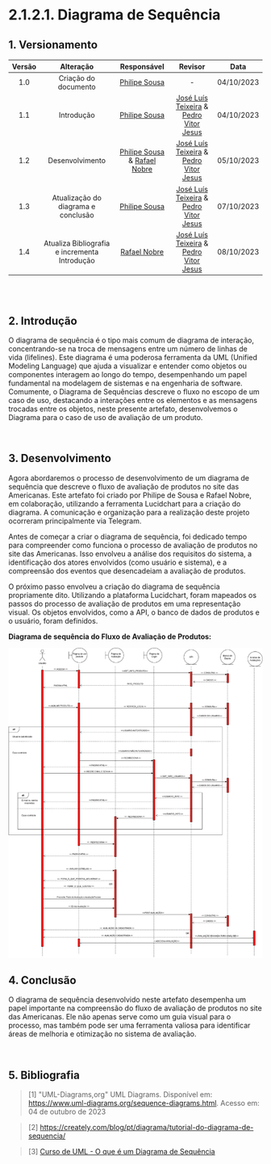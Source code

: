 # 2.1.2.1. Diagrama de Sequência



## 1. Versionamento



| Versão |           Alteração           |  Responsável   |   Revisor    | Data |
| :----: | :-------------------------------------------------: | :----------------: | :----------------: | :---: |
| 1.0  | Criação do documento  | [Philipe Sousa](https://github.com/PhilipeSousa) | - | 04/10/2023 |
| 1.1  | Introdução  | [Philipe Sousa](https://github.com/PhilipeSousa) |  [José Luís Teixeira](https://github.com/joseluis-rt) & [Pedro Vitor Jesus](https://github.com/Peedrooo)  | 04/10/2023 |
| 1.2  | Desenvolvimento | [Philipe Sousa](https://github.com/PhilipeSousa) & [Rafael Nobre](https://github.com/RafaelN0bre) | [José Luís Teixeira](https://github.com/joseluis-rt) & [Pedro Vitor Jesus](https://github.com/Peedrooo)  | 05/10/2023 |
| 1.3  | Atualização do diagrama e conclusão | [Philipe Sousa](https://github.com/PhilipeSousa) | [José Luís Teixeira](https://github.com/joseluis-rt) & [Pedro Vitor Jesus](https://github.com/Peedrooo) | 07/10/2023 |
| 1.4  | Atualiza Bibliografia e incrementa Introdução | [Rafael Nobre](https://github.com/RafaelN0bre) | [José Luís Teixeira](https://github.com/joseluis-rt) & [Pedro Vitor Jesus](https://github.com/Peedrooo) | 08/10/2023 |

<br/>

<br/>


## 2. Introdução

O diagrama de sequência é o tipo mais comum de diagrama de interação, concentrando-se na troca de mensagens entre um número de linhas de vida (lifelines). Este diagrama é uma poderosa ferramenta da UML (Unified Modeling Language) que ajuda a visualizar e entender como objetos ou componentes interagem ao longo do tempo, desempenhando um papel fundamental na modelagem de sistemas e na engenharia de software.
Comumente, o Diagrama de Sequências descreve o fluxo no escopo de um caso de uso, destacando a interações entre os elementos e as mensagens trocadas entre os objetos, neste presente artefato, desenvolvemos o Diagrama para o caso de uso de avaliação de um produto.


<br/>





## 3. Desenvolvimento

Agora abordaremos o processo de desenvolvimento de um diagrama de sequência que descreve o fluxo de avaliação de produtos no site das Americanas. Este artefato foi criado por Philipe de Sousa e Rafael Nobre, em colaboração, utilizando a ferramenta Lucidchart para a criação do diagrama. A comunicação e organização para a realização deste projeto ocorreram principalmente via Telegram.

Antes de começar a criar o diagrama de sequência, foi dedicado tempo para compreender como funciona o processo de avaliação de produtos no site das Americanas. Isso envolveu a análise dos requisitos do sistema, a identificação dos atores envolvidos (como usuário e sistema), e a compreensão dos eventos que desencadeiam a avaliação de produtos.

O próximo passo envolveu a criação do diagrama de sequência propriamente dito. Utilizando a plataforma Lucidchart, foram mapeados os passos do processo de avaliação de produtos em uma representação visual. Os objetos envolvidos, como a API, o banco de dados de produtos e o usuário, foram definidos.

**Diagrama de sequência do Fluxo de Avaliação de Produtos:**

![Diagrama](../img/Diagrama_de_sequencia_g5f.png)
<br/>


## 4. Conclusão
 
O diagrama de sequência desenvolvido neste artefato desempenha um papel importante na compreensão do fluxo de avaliação de produtos no site das Americanas. Ele não apenas serve como um guia visual para o processo, mas também pode ser uma ferramenta valiosa para identificar áreas de melhoria e otimização no sistema de avaliação. 

<br/>





## 5. Bibliografia



> [1] "UML-Diagrams,org" UML Diagrams. Disponível em: https://www.uml-diagrams.org/sequence-diagrams.html. Acesso em: 04 de outubro de 2023

> [2] https://creately.com/blog/pt/diagrama/tutorial-do-diagrama-de-sequencia/

>[3] [Curso de UML - O que é um Diagrama de Sequência](https://youtu.be/UVkj3ed0ZuM)



